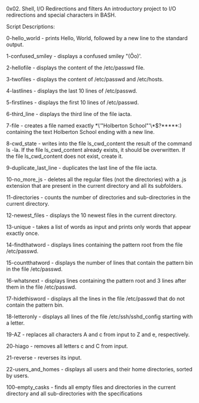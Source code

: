 0x02. Shell, I/O Redirections and filters
An introductory project to I/O redirections and special characters in BASH.

Script Descriptions:

0-hello_world - prints Hello, World, followed by a new line to the standard output.

1-confused_smiley - displays a confused smiley "(Ôo)'.

2-hellofile - displays the content of the /etc/passwd file.

3-twofiles - displays the content of /etc/passwd and /etc/hosts.

4-lastlines - displays the last 10 lines of /etc/passwd.

5-firstlines - displays the first 10 lines of /etc/passwd.

6-third_line - displays the third line of the file iacta.

7-file - creates a file named exactly \*\\'"Holberton School"\'\\*$\?\*\*\*\*\*:) containing the text Holberton School ending with a new line.

8-cwd_state - writes into the file ls_cwd_content the result of the command ls -la. If the file ls_cwd_content already exists, it should be overwritten. If the file ls_cwd_content does not exist, create it.

9-duplicate_last_line - duplicates the last line of the file iacta.

10-no_more_js - deletes all the regular files (not the directories) with a .js extension that are present in the current directory and all its subfolders.

11-directories - counts the number of directories and sub-directories in the current directory.

12-newest_files - displays the 10 newest files in the current directory.

13-unique - takes a list of words as input and prints only words that appear exactly once.

14-findthatword - displays lines containing the pattern root from the file /etc/passwd.

15-countthatword - displays the number of lines that contain the pattern bin in the file /etc/passwd.

16-whatsnext - displays lines containing the pattern root and 3 lines after them in the file /etc/passwd.

17-hidethisword - displays all the lines in the file /etc/passwd that do not contain the pattern bin.

18-letteronly - displays all lines of the file /etc/ssh/sshd_config starting with a letter.

19-AZ - replaces all characters A and c from input to Z and e, respectively.

20-hiago - removes all letters c and C from input.

21-reverse - reverses its input.

22-users_and_homes - displays all users and their home directories, sorted by users.

100-empty_casks - finds all empty files and directories in the current directory and all sub-directories with the specifications